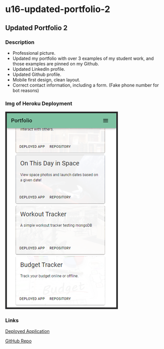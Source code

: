 # u16-updated-portfolio-2
## Updated Portfolio 2

### Description 

- Professional picture.
- Updated my portfolio with over 3 examples of my student work, and those examples are pinned on my Github.
- Updated LinkedIn profile.
- Updated Github profile.
- Mobile first design, clean layout.
- Correct contact information, including a form. (Fake phone number for bot reasons)

### Img of Heroku Deployment
![Image of Deployed Application](./assets/deployed-mobile.png "Deployed Screenshot")

### Links

[Deployed Application](https://u16-updated-portfolio-2.herokuapp.com/)

[GitHub Repo](https://github.com/epowelldev/u16-updated-portfolio-2)